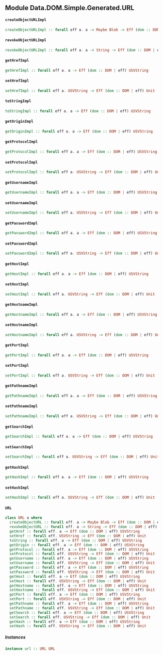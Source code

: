 ## Module Data.DOM.Simple.Generated.URL

#### `createObjectURLImpl`

``` purescript
createObjectURLImpl :: forall eff a. a -> Maybe Blob -> Eff (dom :: DOM | eff) (Maybe String)
```

#### `revokeObjectURLImpl`

``` purescript
revokeObjectURLImpl :: forall eff a. a -> String -> Eff (dom :: DOM | eff) Unit
```

#### `getHrefImpl`

``` purescript
getHrefImpl :: forall eff a. a -> Eff (dom :: DOM | eff) USVString
```

#### `setHrefImpl`

``` purescript
setHrefImpl :: forall eff a. USVString -> Eff (dom :: DOM | eff) Unit
```

#### `toStringImpl`

``` purescript
toStringImpl :: forall eff a. a -> Eff (dom :: DOM | eff) USVString
```

#### `getOriginImpl`

``` purescript
getOriginImpl :: forall eff a. a -> Eff (dom :: DOM | eff) USVString
```

#### `getProtocolImpl`

``` purescript
getProtocolImpl :: forall eff a. a -> Eff (dom :: DOM | eff) USVString
```

#### `setProtocolImpl`

``` purescript
setProtocolImpl :: forall eff a. USVString -> Eff (dom :: DOM | eff) Unit
```

#### `getUsernameImpl`

``` purescript
getUsernameImpl :: forall eff a. a -> Eff (dom :: DOM | eff) USVString
```

#### `setUsernameImpl`

``` purescript
setUsernameImpl :: forall eff a. USVString -> Eff (dom :: DOM | eff) Unit
```

#### `getPasswordImpl`

``` purescript
getPasswordImpl :: forall eff a. a -> Eff (dom :: DOM | eff) USVString
```

#### `setPasswordImpl`

``` purescript
setPasswordImpl :: forall eff a. USVString -> Eff (dom :: DOM | eff) Unit
```

#### `getHostImpl`

``` purescript
getHostImpl :: forall eff a. a -> Eff (dom :: DOM | eff) USVString
```

#### `setHostImpl`

``` purescript
setHostImpl :: forall eff a. USVString -> Eff (dom :: DOM | eff) Unit
```

#### `getHostnameImpl`

``` purescript
getHostnameImpl :: forall eff a. a -> Eff (dom :: DOM | eff) USVString
```

#### `setHostnameImpl`

``` purescript
setHostnameImpl :: forall eff a. USVString -> Eff (dom :: DOM | eff) Unit
```

#### `getPortImpl`

``` purescript
getPortImpl :: forall eff a. a -> Eff (dom :: DOM | eff) USVString
```

#### `setPortImpl`

``` purescript
setPortImpl :: forall eff a. USVString -> Eff (dom :: DOM | eff) Unit
```

#### `getPathnameImpl`

``` purescript
getPathnameImpl :: forall eff a. a -> Eff (dom :: DOM | eff) USVString
```

#### `setPathnameImpl`

``` purescript
setPathnameImpl :: forall eff a. USVString -> Eff (dom :: DOM | eff) Unit
```

#### `getSearchImpl`

``` purescript
getSearchImpl :: forall eff a. a -> Eff (dom :: DOM | eff) USVString
```

#### `setSearchImpl`

``` purescript
setSearchImpl :: forall eff a. USVString -> Eff (dom :: DOM | eff) Unit
```

#### `getHashImpl`

``` purescript
getHashImpl :: forall eff a. a -> Eff (dom :: DOM | eff) USVString
```

#### `setHashImpl`

``` purescript
setHashImpl :: forall eff a. USVString -> Eff (dom :: DOM | eff) Unit
```

#### `URL`

``` purescript
class URL a where
  createObjectURL :: forall eff. a -> Maybe Blob -> Eff (dom :: DOM | eff) (Maybe String)
  revokeObjectURL :: forall eff. a -> String -> Eff (dom :: DOM | eff) Unit
  getHref :: forall eff. a -> Eff (dom :: DOM | eff) USVString
  setHref :: forall eff. USVString -> Eff (dom :: DOM | eff) Unit
  toString :: forall eff. a -> Eff (dom :: DOM | eff) USVString
  getOrigin :: forall eff. a -> Eff (dom :: DOM | eff) USVString
  getProtocol :: forall eff. a -> Eff (dom :: DOM | eff) USVString
  setProtocol :: forall eff. USVString -> Eff (dom :: DOM | eff) Unit
  getUsername :: forall eff. a -> Eff (dom :: DOM | eff) USVString
  setUsername :: forall eff. USVString -> Eff (dom :: DOM | eff) Unit
  getPassword :: forall eff. a -> Eff (dom :: DOM | eff) USVString
  setPassword :: forall eff. USVString -> Eff (dom :: DOM | eff) Unit
  getHost :: forall eff. a -> Eff (dom :: DOM | eff) USVString
  setHost :: forall eff. USVString -> Eff (dom :: DOM | eff) Unit
  getHostname :: forall eff. a -> Eff (dom :: DOM | eff) USVString
  setHostname :: forall eff. USVString -> Eff (dom :: DOM | eff) Unit
  getPort :: forall eff. a -> Eff (dom :: DOM | eff) USVString
  setPort :: forall eff. USVString -> Eff (dom :: DOM | eff) Unit
  getPathname :: forall eff. a -> Eff (dom :: DOM | eff) USVString
  setPathname :: forall eff. USVString -> Eff (dom :: DOM | eff) Unit
  getSearch :: forall eff. a -> Eff (dom :: DOM | eff) USVString
  setSearch :: forall eff. USVString -> Eff (dom :: DOM | eff) Unit
  getHash :: forall eff. a -> Eff (dom :: DOM | eff) USVString
  setHash :: forall eff. USVString -> Eff (dom :: DOM | eff) Unit
```

##### Instances
``` purescript
instance url :: URL URL
```


